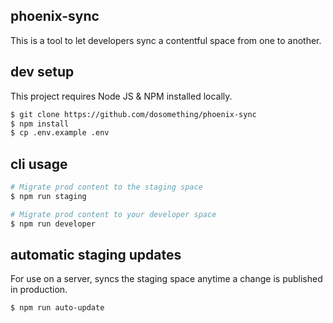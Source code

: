 ## phoenix-sync

This is a tool to let developers sync a contentful space from one to another.

## dev setup

This project requires Node JS & NPM installed locally.

```sh
$ git clone https://github.com/dosomething/phoenix-sync
$ npm install
$ cp .env.example .env
```

## cli usage

```sh
# Migrate prod content to the staging space
$ npm run staging

# Migrate prod content to your developer space
$ npm run developer
```

## automatic staging updates

For use on a server, syncs the staging space anytime a change is published in production.

```sh
$ npm run auto-update
```
